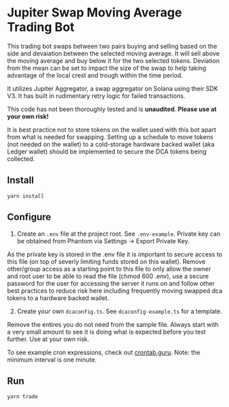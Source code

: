 # Jupiter Swap Moving Average Trading Bot
This trading bot swaps between two pairs buying and selling based on the side and devaiation between the selected moving average. It will sell above the moving average and buy below it for the two selected tokens. Deviation from the mean can be set to impact the size of the swap to help taking advantage of the local crest and trough within the time period.

It utilizes Jupiter Aggregator, a swap aggregator on Solana using their SDK V3. It has built in rudimentary retry logic for failed transactions.

This code has not been thoroughly tested and is **unaudited**. **Please use at your own risk!**

It is best practice not to store tokens on the wallet used with this bot apart from what is needed for swapping. Setting up a schedule to move tokens (not needed on the wallet) to a cold-storage hardware backed wallet (aka Ledger wallet) should be implemented to secure the DCA tokens being collected.

## Install
```
yarn install
```
## Configure
1. Create an `.env` file at the project root. See `.env-example`. 
Private key can be obtained from Phantom via Settings -> Export Private Key.

As the private key is stored in the .env file it is important to secure access to this file (on top of severly limiting funds stored on this wallet). Remove other/group access as a starting point to this file to only allow the owner and root user to be able to read the file (chmod 600 .env), use a secure password for the user for accessing the server it runs on and follow other best practices to reduce risk here including frequently moving swapped dca tokens to a hardware backed wallet.

2. Create your own `dcaconfig.ts`. See `dcaconfig-example.ts` for a template. 

Remove the entires you do not need from the sample file. Always start with a very small amount to see it is doing what is expected before you test further. Use at your own risk.

To see example cron expressions, check out [crontab.guru](https://crontab.guru/).
Note: the minimum interval is one minute.
## Run
```
yarn trade
```
